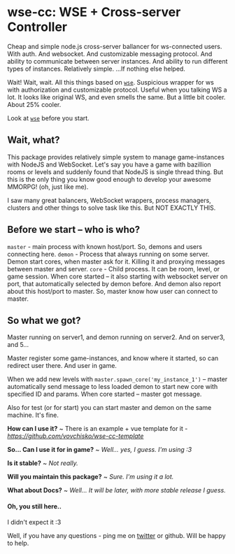 # wse-cc: WSE + Cross-server Controller

Cheap and simple node.js cross-server ballancer for ws-connected users. With auth. And websocket. And customizable messaging protocol. And ability to communicate between server instances. And ability to run different types of instances. Relatively simple. ...If nothing else helped.

Wait! Wait, wait. All this things based on [``wse``](https://www.npmjs.com/package/wse). Suspicious wrapper for ws with authorization and customizable protocol. Useful when you talking WS a lot. It looks like original WS, and even smells the same. But a little bit cooler. About 25% cooler.

Look at [``wse``](https://www.npmjs.com/package/wse) before you start.

## Wait, what?
This package provides relatively simple system to manage game-instances with NodeJS and WebSocket. Let's say you have a game with bazillion rooms or levels and suddenly found that NodeJS is single thread thing. But this is the only thing you know good enough to develop your awesome MMORPG! (oh, just like me).

I saw many great balancers, WebSocket wrappers, process managers, clusters and other things to solve task like this. But NOT EXACTLY THIS.

## Before we start – who is who?
``master`` - main process with known host/port. So, demons and users connecting here.
``demon`` - Process that always running on some server. Demon start cores, when master ask for it. Killing it and proxying messages between master and server.
``core`` - Child process. It can be room, level, or game session. When core started – it also starting with websocket server on port, that automatically selected by demon before. And demon also report about this host/port to master. So, master know how user can connect to master.

## So what we got?

Master running on server1, and demon running on server2. And on server3, and 5...

Master register some game-instances, and know where it started, so can redirect user there. And user in game.

When we add new levels with ``master.spawn_core('my_instance_1')`` – master automatically send message to less loaded demon to start new core with specified ID and params. When core started – master got message.

Also for test (or for start) you can start master and demon on the same machine. It's fine.

**How can I use it?**
 ~ There is an example + vue template for it - *https://github.com/vovchisko/wse-cc-template*

**So... Can I use it for in game?**
 ~ *Well... yes, I guess. I'm using :3*

**Is it stable?**
 ~ *Not really.*

**Will you maintain this package?**
 ~ *Sure. I'm using it a lot.*

**What about Docs?**
 ~ *Well... It will be later, with more stable release I guess.*

#### Oh, you still here..

I didn't expect it :3

Well, if you have any questions - ping me on [twitter](https://twitter.com/vovchisko) or github. Will be happy to help.
